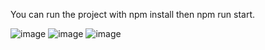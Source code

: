 You can run the project with npm install then npm run start.

![image](https://user-images.githubusercontent.com/16039532/226309299-92bd11c2-bd2b-4f1d-8dbf-507e98e55959.png)
![image](https://user-images.githubusercontent.com/16039532/226309530-7bd53822-bda6-4fbc-9e82-cf63c590234b.png)
![image](https://user-images.githubusercontent.com/16039532/226310081-917a0938-7f3e-49e8-a635-d011c23cd952.png)
